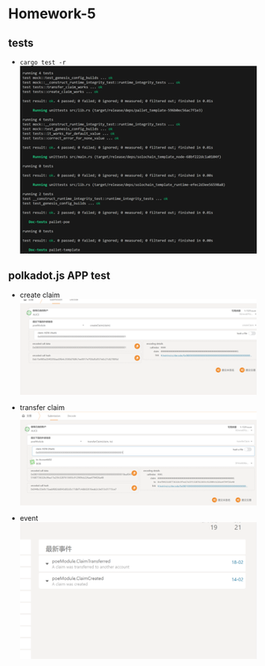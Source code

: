 # Homework-5

## tests
* `cargo test -r`
![img](./cargotest.PNG)

## polkadot.js APP test
* create claim
![img](./createclaim.PNG)

* transfer claim
![img](./transferclaim.PNG)

* event
![img](./event.PNG)
